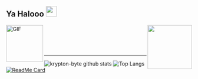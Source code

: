 ## Ya Halooo <img src="https://github.com/TheDudeThatCode/TheDudeThatCode/blob/master/Assets/Hi.gif" width="29px">

<img src="https://raw.githubusercontent.com/krypton-byte/krypton-byte/master/asset/image/1.png" width="120" height="120" align="right">
<img align="left" alt="GIF" height="100px" src="https://i.giphy.com/media/LMt9638dO8dftAjtco/200.webp" />
<br>
<br>
<br>
<br>

___

![krypton-byte github stats](https://github-readme-stats.vercel.app/api?username=krypton-byte&show_icons=true&theme=tokyonight)
![Top Langs](https://github-readme-stats.vercel.app/api/top-langs/?username=krypton-byte&hide=css,html&theme=tokyonight)
[![ReadMe Card](https://github-readme-stats.vercel.app/api/pin/?username=krypton-byte&repo=Quotes)](https://github.com/krypton-byte/Quotes)
<!--
**krypton-byte/krypton-byte** is a ✨ _special_ ✨ repository because its `README.md` (this file) appears on your GitHub profile.

Here are some ideas to get you started:

- 🔭 I’m currently working on ...
- 🌱 I’m currently learning ...
- 👯 I’m looking to collaborate on ...
- 🤔 I’m looking for help with ...
- 💬 Ask me about ...
- 📫 How to reach me: ...
- 😄 Pronouns: ...
- ⚡ Fun fact: ...
-->
